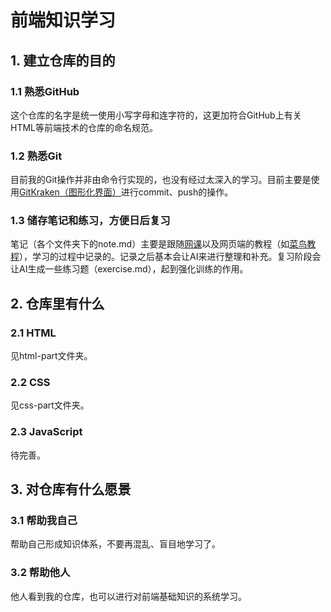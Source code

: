 # 前端知识学习

## 1. 建立仓库的目的

### 1.1 熟悉GitHub

这个仓库的名字是统一使用小写字母和连字符的，这更加符合GitHub上有关HTML等前端技术的仓库的命名规范。

### 1.2 熟悉Git

目前我的Git操作并非由命令行实现的，也没有经过太深入的学习。目前主要是使用[GitKraken（图形化界面）](https://www.gitkraken.com/)进行commit、push的操作。

### 1.3 储存笔记和练习，方便日后复习

笔记（各个文件夹下的note.md）主要是跟随[网课](https://www.bilibili.com/video/BV1jj411P7Yp/?spm_id_from=333.1007.top_right_bar_window_default_collection.content.click&vd_source=436e96e6ebb966df2dab0e5a2892bda8)以及网页端的教程（如[菜鸟教程](https://www.runoob.com/)），学习的过程中记录的。记录之后基本会让AI来进行整理和补充。复习阶段会让AI生成一些练习题（exercise.md），起到强化训练的作用。

## 2. 仓库里有什么

### 2.1 HTML

见html-part文件夹。

### 2.2 CSS

见css-part文件夹。

### 2.3 JavaScript

待完善。

## 3. 对仓库有什么愿景

### 3.1 帮助我自己

帮助自己形成知识体系，不要再混乱、盲目地学习了。

### 3.2 帮助他人

他人看到我的仓库，也可以进行对前端基础知识的系统学习。